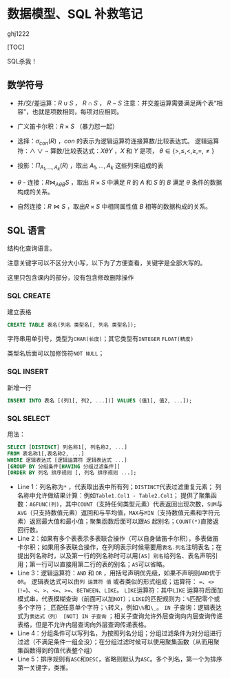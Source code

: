 # 数据模型、SQL 补救笔记

ghj1222

[TOC]

SQL杀我！

## 数学符号

- 并/交/差运算：$R\cup S$ ， $R\cap S$ ， $R-S$
  注意：并交差运算需要满足两个表“相容”，也就是项数相同，每项对应相同。

- 广义笛卡尔积：$R\times S$ （暴力怼一起）

-  选择：$\sigma_{con}(R)$ ，$con$ 的表示为逻辑运算符连接算数/比较表达式。
  逻辑运算符：$\land \lor \lnot$ 算数/比较表达式：$X\theta Y$ ，$X$ 和 $Y$ 是项， $\theta \in \{>,\le,<,\ge,=,\ne\}$

- 投影：$\Pi_{A_1,\dots,A_k}(R)$ ，取出 $A_1, \dots, A_k$ 这些列来组成的表

- $\theta$ - 连接：$R\Join _{A\theta B}S$ ，取出 $R\times S$ 中满足 $R$ 的 $A$ 和 $S$ 的 $B$ 满足 $\theta$ 条件的数据构成的关系。

- 自然连接：$R \Join S$ ，取出$R\times S$ 中相同属性值 $B$ 相等的数据构成的关系。

## SQL 语言

结构化查询语言。

注意关键字可以不区分大小写，以下为了方便查看，关键字是全部大写的。

这里只包含课内的部分，没有包含修改删除操作

### SQL CREATE

建立表格

```sql
CREATE TABLE 表名(列名 类型名[, 列名 类型名]);
```

字符串用单引号，类型为`CHAR(长度)`；其它类型有`INTEGER`  `FLOAT(精度)`

类型名后面可以加修饰符`NOT NULL`；

### SQL INSERT

新增一行

```sql
INSERT INTO 表名 [(列1[, 列2, ...])] VALUES (值1[, 值2, ...]);
```

### SQL SELECT

用法：

```sql
SELECT [DISTINCT] 列名称1[, 列名称2, ...]
FROM 表名称1[,表名称2, ...]
WHERE 逻辑表达式 [逻辑运算符 逻辑表达式 ...]
[GROUP BY 分组条件[HAVING 分组过滤条件]]
[ORDER BY 列名 排序规则 [, 列名 排序规则 ...];
```

- Line 1：列名称为`*` ，代表取出表中所有列；`DISTINCT`代表过滤重复元素；
  列名称中允许做结果计算：例如`Table1.Col1 - Table2.Col1`；
  提供了聚集函数：`AGFUNC(列)`，其中`COUNT`（支持任何类型元素）代表返回出现次数，`SUM`与`AVG`（只支持数值元素）返回和与平均值，`MAX`与`MIN`（支持数值元素和字符元素）返回最大值和最小值；聚集函数后面可以跟`AS` 起别名；`COUNT(*)`直接返回行数。
- Line 2：如果有多个表表示多表联合操作（可以自身做笛卡尔积），多表做笛卡尔积；如果用多表联合操作，在列明表示时候需要用`表名.列名`注明表名；在提出列名称时，以及第一行的列名称时可以用`[AS] 别名`给列名、表名声明引用；第一行可以直接用第二行的表的别名；`AS`可以省略。
- Line 3：逻辑运算符：`AND` 和 `OR` ，用括号声明优先级，如果不声明则`AND`优于`OR`。
  逻辑表达式可以由`列 运算符 值` 或者类似的形式组成；运算符： `=`、`<>`(`!=`)、`<`、`>`、`<=`、`>=`、`BETWEEN`、`LIKE`。
  `LIKE`运算符：其中`LIKE` 运算符后面加模式串，代表模糊查询（前面可以加`NOT`）；`LIKE`的匹配规则为：`%`匹配零个或多个字符；`_`匹配任意单个字符；`\`转义，例如`\%`和`\_`。
  `IN `子查询：逻辑表达式为`表达式（列） [NOT] IN 子查询` ；相关子查询允许外层查询向内层查询传递表格，但是不允许内层查询向外层查询传递表格。
- Line 4：分组条件可以写列名，为按照列名分组；分组过滤条件为对分组进行过滤（不满足条件一组全没）；在分组过滤时候可以使用聚集函数（从而用聚集函数得到的值代表整个组）
- Line 5：排序规则有`ASC`和`DESC`，省略则默认为`ASC`。多个列名，第一个为排序第一关键字，类推。

